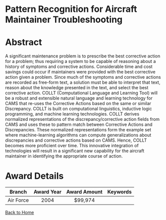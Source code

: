 
Pattern Recognition for Aircraft Maintainer Troubleshooting
===========================================================

# Abstract


A significant maintenance problem is to prescribe the best corrective action for a problem; thus requiring a system to be capable of reasoning about a history of symptoms and corrective actions.  Considerable time and cost savings could occur if maintainers were provided with the best corrective action given a problem.  Since much of the symptoms and corrective actions are recorded as free-form text, a solution must be able to interpret that text, reason about the knowledge presented in the text, and select the best corrective action.  COLLT (Computational Language and Learning Tool) will be a robust and extensible natural language and learning technology for CAMS that re-uses the Corrective Actions based on the same or similar Discrepancy.  COLLT is built on computational linguistics, inductive logic programming, and machine learning technologies.  COLLT derives normalized representations of the discrepancy/corrective action fields from CAMS and uses these to pattern match between Corrective Actions and Discrepancies.   These normalized representations form the example set where machine-learning algorithms can compute generalizations about discrepancies and corrective actions based on CAMS.  Hence, COLLT becomes more proficient over time.  This innovative integration of technologies will result in a significant new capability for the aircraft maintainer in identifying the appropriate course of action.  

# Award Details

|Branch|Award Year|Award Amount|Keywords|
| :---: | :---: | :---: | :---: |
|Air Force|2004|$99,974||
  
  


[Back to Home](https://github.com/chrischow/dod_sbir_awards/Reports/CC/#1270)